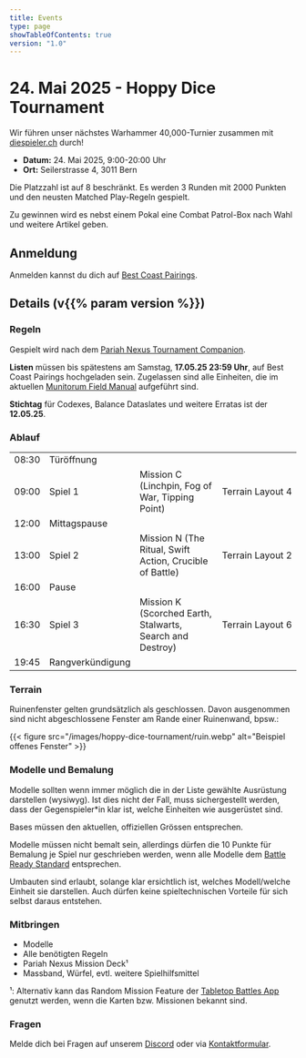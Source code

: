 ```yaml
---
title: Events
type: page
showTableOfContents: true
version: "1.0"
---
```

# 24. Mai 2025 - Hoppy Dice Tournament

Wir führen unser nächstes Warhammer 40,000-Turnier zusammen mit [diespieler.ch](https://diespieler.ch) durch!

- **Datum:** 24. Mai 2025, 9:00-20:00 Uhr
- **Ort:** Seilerstrasse 4, 3011 Bern

Die Platzzahl ist auf 8 beschränkt. Es werden 3 Runden mit 2000 Punkten und den neusten Matched Play-Regeln gespielt.

Zu gewinnen wird es nebst einem Pokal eine Combat Patrol-Box nach Wahl und weitere Artikel geben.


## Anmeldung

Anmelden kannst du dich auf [Best Coast Pairings](https://www.bestcoastpairings.com/event/4J87vPgoZIMJ).


## Details (v{{% param version %}})
### Regeln

Gespielt wird nach dem [Pariah Nexus Tournament Companion](https://www.warhammer-community.com/en-gb/downloads/warhammer-40000/).

**Listen** müssen bis spätestens am Samstag, **17.05.25 23:59 Uhr**, auf Best Coast Pairings hochgeladen sein.
Zugelassen sind alle Einheiten, die im aktuellen [Munitorum Field Manual](https://www.warhammer-community.com/en-gb/downloads/warhammer-40000/) aufgeführt sind.

**Stichtag** für Codexes, Balance Dataslates und weitere Erratas ist der **12.05.25**.


### Ablauf

|        |                  |                                                            |                            | 
| ------ | ---------------- |------------------------------------------------------------|----------------------------|
| 08:30  | Türöffnung       |                                                            |                            |
| 09:00  | Spiel 1          | Mission C (Linchpin, Fog of War, Tipping Point)            | Terrain&#160;Layout&#160;4 |
| 12:00  | Mittagspause     |                                                            |                            |
| 13:00  | Spiel 2          | Mission N (The Ritual, Swift Action, Crucible of Battle)   | Terrain&#160;Layout&#160;2 |
| 16:00  | Pause            |                                                            |                            |
| 16:30  | Spiel 3          | Mission K (Scorched Earth, Stalwarts, Search and Destroy)  | Terrain&#160;Layout&#160;6 |
| 19:45  | Rangverkündigung |                                                            |                            |


### Terrain

Ruinenfenster gelten grundsätzlich als geschlossen. Davon ausgenommen sind nicht abgeschlossene Fenster am Rande einer Ruinenwand, bpsw.:

{{< figure src="/images/hoppy-dice-tournament/ruin.webp" alt="Beispiel offenes Fenster" >}}


### Modelle und Bemalung

Modelle sollten wenn immer möglich die in der Liste gewählte Ausrüstung darstellen (wysiwyg).
Ist dies nicht der Fall, muss sichergestellt werden, dass der Gegenspieler\*in klar ist, welche Einheiten wie ausgerüstet sind.

Bases müssen den aktuellen, offiziellen Grössen entsprechen.

Modelle müssen nicht bemalt sein, allerdings dürfen die 10 Punkte für Bemalung je Spiel nur geschrieben werden, wenn alle Modelle dem [Battle Ready Standard](https://www.warhammer-community.com/en-gb/articles/xcSERTQx/citadel-colour-just-what-is-battle-ready/) entsprechen.

Umbauten sind erlaubt, solange klar ersichtlich ist, welches Modell/welche Einheit sie darstellen.
Auch dürfen keine spieltechnischen Vorteile für sich selbst daraus entstehen.


### Mitbringen

- Modelle
- Alle benötigten Regeln
- Pariah Nexus Mission Deck¹
- Massband, Würfel, evtl. weitere Spielhilfsmittel

¹: Alternativ kann das Random Mission Feature der [Tabletop Battles App](https://ttba.goonhammer.com/) genutzt werden, wenn die Karten bzw. Missionen bekannt sind.


### Fragen

Melde dich bei Fragen auf unserem [Discord](https://discord.gg/Vzq39FbuYt) oder via [Kontaktformular](/de/contact/).
